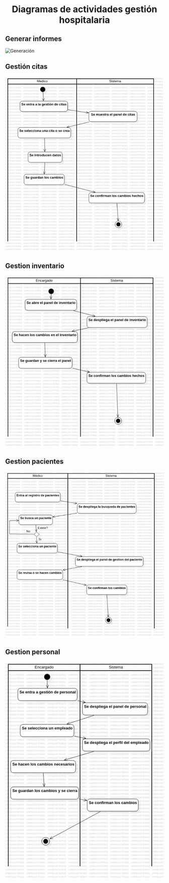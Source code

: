 <div align="justify">

# <div align="center">Diagramas de actividades gestión hospitalaria</div>

## Generar informes
![Generación](images/Generación-informes.jpg)

## Gestión citas
![Citas](images/Gestion-citas.jpg)

## Gestion inventario
![Inventario](images/Gestion-inventario.jpg)

## Gestion pacientes
![Pacientes](images/Pacientes.jpg)

## Gestion personal
![Personal](images/Gestion-personal.jpg)

</div>